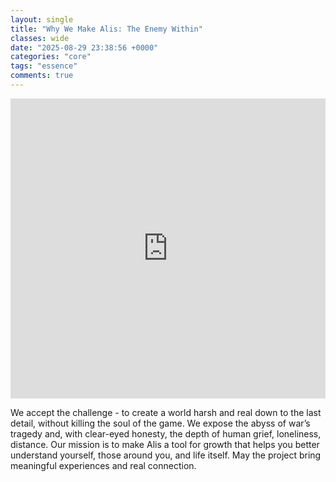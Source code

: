 ```yaml
---
layout: single
title: "Why We Make Alis: The Enemy Within"
classes: wide
date: "2025-08-29 23:38:56 +0000"
categories: "core"
tags: "essence"
comments: true
---
```


<iframe 
  src="https://drive.google.com/file/d/11f4PuKVRqybPOaw_ACbwrEmWthHtnG0U/preview" 
  style="width:100%; max-width:640px; height:480px; border:none;" 
  allow="autoplay">
</iframe>

We accept the challenge - to create a world harsh and real down to the last detail, without killing the soul of the game.
We expose the abyss of war’s tragedy and, with clear-eyed honesty, the depth of human grief, loneliness, distance.
Our mission is to make Alis a tool for growth that helps you better understand yourself, those around you, and life itself.
May the project bring meaningful experiences and real connection.
